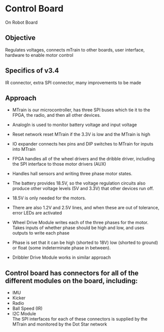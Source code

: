 # Control Board
On Robot Board 

## Objective 
Regulates voltages, connects mTrain to other boards, user interface, hardware to enable motor control 

## Specifics of v3.4
IR connector, extra SPI connector, many improvements to be made

## Approach 
 - MTrain is our microcontroller, has three SPI buses which tie it to the FPGA, the radio, and then all other devices. 
 - AnalogIn is used to monitor battery voltage and input voltage  
 - Reset network reset MTrain if the 3.3V is low and the MTrain is high  
 - IO expander connects hex pins and DIP switches to MTrain for inputs into MTrain
 - FPGA handles all of the wheel drivers and the dribble driver, including the SPI interface to those motor drivers (AUX)
 - Handles hall sensors and writing three phase motor states.
 
 
- The battery provides 18.5V, so the voltage regulation circuits also produce other voltage levels (5V and 3.3V) that other devices run off.
- 18.5V is only needed for the motors.  
- There are also 1.2V and 2.5V lines, and when these are out of tolerance, error LEDs are activated

- Wheel Drive Module writes each of the three phases for the motor. Takes inputs of whether phase should be high and low, and uses outputs to write each phase
- Phase is set that it can be high (shorted to 18V) low (shorted to ground) or float (some indeterminate phase in between).
- Dribbler Drive Module works in similar approach

## Control board has connectors for all of the different modules on the board, including:
- IMU  
- Kicker  
- Radio  
- Ball Speed (IR)  
- I2C Module  
The SPI interfaces for each of these connectors is supplied by the MTrain and monitored by the Dot Star network


